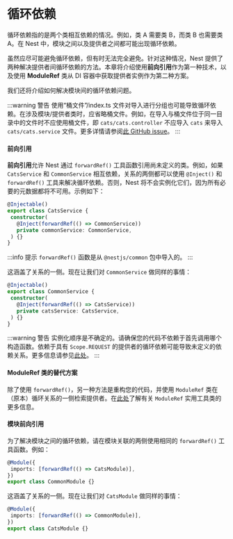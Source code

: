 # 循环依赖

循环依赖指的是两个类相互依赖的情况。例如，类 A 需要类 B，而类 B 也需要类 A。在 Nest 中，模块之间以及提供者之间都可能出现循环依赖。

虽然应尽可能避免循环依赖，但有时无法完全避免。针对这种情况，Nest 提供了两种解决提供者间循环依赖的方法。本章将介绍使用**前向引用**作为第一种技术，以及使用 **ModuleRef** 类从 DI 容器中获取提供者实例作为第二种方案。

我们还将介绍如何解决模块间的循环依赖问题。

:::warning 警告
使用“桶文件”/index.ts 文件对导入进行分组也可能导致循环依赖。在涉及模块/提供者类时，应省略桶文件。例如，在导入与桶文件位于同一目录中的文件时不应使用桶文件，即 `cats/cats.controller` 不应导入 `cats` 来导入 `cats/cats.service` 文件。更多详情请参阅[此 GitHub issue](https://github.com/nestjs/nest/issues/1181#issuecomment-430197191)。
:::

#### 前向引用

**前向引用**允许 Nest 通过 `forwardRef()` 工具函数引用尚未定义的类。例如，如果 `CatsService` 和 `CommonService` 相互依赖，关系的两侧都可以使用 `@Inject()` 和 `forwardRef()` 工具来解决循环依赖。否则，Nest 将不会实例化它们，因为所有必要的元数据都将不可用。示例如下：

 ```typescript title="cats.service.ts"
@Injectable()
export class CatsService {
  constructor(
    @Inject(forwardRef(() => CommonService))
    private commonService: CommonService,
  ) {}
}
```

:::info 提示
`forwardRef()` 函数是从 `@nestjs/common` 包中导入的。
:::

这涵盖了关系的一侧。现在让我们对 `CommonService` 做同样的事情：

 ```typescript title="common.service.ts"
@Injectable()
export class CommonService {
  constructor(
    @Inject(forwardRef(() => CatsService))
    private catsService: CatsService,
  ) {}
}
```

:::warning 警告
 实例化顺序是不确定的。请确保您的代码不依赖于首先调用哪个构造函数。依赖于具有 `Scope.REQUEST` 的提供者的循环依赖可能导致未定义的依赖关系。更多信息请参见[此处](https://github.com/nestjs/nest/issues/5778)。
:::

#### ModuleRef 类的替代方案

除了使用 `forwardRef()`，另一种方法是重构您的代码，并使用 `ModuleRef` 类在（原本）循环关系的一侧检索提供者。在[此处](/fundamentals/module-ref)了解有关 `ModuleRef` 实用工具类的更多信息。

#### 模块前向引用

为了解决模块之间的循环依赖，请在模块关联的两侧使用相同的 `forwardRef()` 工具函数。例如：

 ```typescript title="common.module.ts"
@Module({
  imports: [forwardRef(() => CatsModule)],
})
export class CommonModule {}
```

这涵盖了关系的一侧。现在让我们对 `CatsModule` 做同样的事情：

 ```typescript title="cats.module.ts"
@Module({
  imports: [forwardRef(() => CommonModule)],
})
export class CatsModule {}
```
